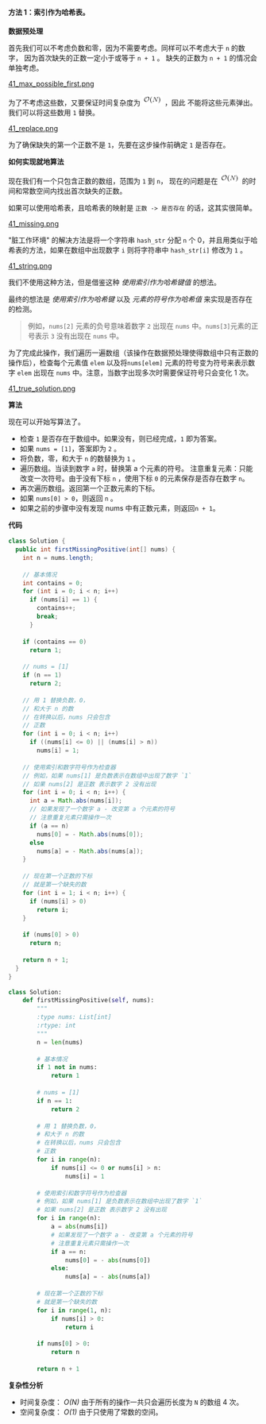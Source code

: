 #### 方法 1：索引作为哈希表。

**数据预处理**

首先我们可以不考虑负数和零，因为不需要考虑。同样可以不考虑大于 `n` 的数字，
因为首次缺失的正数一定小于或等于 `n + 1` 。
缺失的正数为 `n + 1` 的情况会单独考虑。

 [41_max_possible_first.png](https://pic.leetcode-cn.com/541f836090b1863edacc21adc78cbf5e065f0abaddcd6cd2971088abe533e55f-41_max_possible_first.png)

为了不考虑这些数，又要保证时间复杂度为 ![\mathcal{O}(N) ](./p__mathcal{O}_N__.png)  ，因此
不能将这些元素弹出。我们可以将这些数用 `1` 替换。

 [41_replace.png](https://pic.leetcode-cn.com/ddc763da71ed367aec26e1b353f7a8a5036cc0de742fb01d2b9afad403f4f8f5-41_replace.png)

为了确保缺失的第一个正数不是 `1`，先要在这步操作前确定 `1` 是否存在。

**如何实现就地算法**

现在我们有一个只包含正数的数组，范围为 `1` 到 `n`，
现在的问题是在 ![\mathcal{O}(N) ](./p__mathcal{O}_N__.png)  的时间和常数空间内找出首次缺失的正数。

如果可以使用哈希表，且哈希表的映射是 `正数 -> 是否存在` 的话，这其实很简单。

 [41_missing.png](https://pic.leetcode-cn.com/7bab1d62e176ae9b5e71fd30778354b1149175984debc4589562e6b9b612e26c-41_missing.png)

"脏工作环境" 的解决方法是将一个字符串 `hash_str` 分配 `n` 个 0，并且用类似于哈希表的方法，如果在数组中出现数字 `i`  则将字符串中 `hash_str[i]` 修改为 `1` 。 

 [41_string.png](https://pic.leetcode-cn.com/3ff23b0556f1662c3fb6ea57765434b34c05fec14adb8dca54717a0347c662ba-41_string.png)

我们不使用这种方法，但是借鉴这种 _使用索引作为哈希键值_ 的想法。

最终的想法是 _使用索引作为哈希键_ 以及 _元素的符号作为哈希值_ 来实现是否存在的检测。

> 例如，`nums[2]` 元素的负号意味着数字 `2` 出现在 `nums` 中。`nums[3]`元素的正号表示 `3` 没有出现在 `nums` 中。

为了完成此操作，我们遍历一遍数组（该操作在数据预处理使得数组中只有正数的操作后），检查每个元素值 `elem` 以及将`nums[elem]` 元素的符号变为符号来表示数字 `elem` 出现在 `nums` 中。注意，当数字出现多次时需要保证符号只会变化 1 次。


 [41_true_solution.png](https://pic.leetcode-cn.com/a28cbd6dc36f7a0ccabfc8ba03c1f64cd796afbea6cef35738274475eff4ffa3-41_true_solution.png)

**算法**

现在可以开始写算法了。

* 检查 `1` 是否存在于数组中。如果没有，则已经完成，`1` 即为答案。
* 如果 `nums = [1]`，答案即为 `2` 。
* 将负数，零，和大于 `n` 的数替换为 `1` 。
* 遍历数组。当读到数字 `a` 时，替换第 a 个元素的符号。
注意重复元素：只能改变一次符号。由于没有下标 `n` ，使用下标 `0` 的元素保存是否存在数字 `n`。
* 再次遍历数组。返回第一个正数元素的下标。
* 如果 `nums[0] > 0`，则返回 `n` 。
* 如果之前的步骤中没有发现 nums 中有正数元素，则返回`n + 1`。

**代码**

```Java [Solution 2]
class Solution {
  public int firstMissingPositive(int[] nums) {
    int n = nums.length;

    // 基本情况
    int contains = 0;
    for (int i = 0; i < n; i++)
      if (nums[i] == 1) {
        contains++;
        break;
      }

    if (contains == 0)
      return 1;

    // nums = [1]
    if (n == 1)
      return 2;

    // 用 1 替换负数，0，
    // 和大于 n 的数
    // 在转换以后，nums 只会包含
    // 正数
    for (int i = 0; i < n; i++)
      if ((nums[i] <= 0) || (nums[i] > n))
        nums[i] = 1;

    // 使用索引和数字符号作为检查器
    // 例如，如果 nums[1] 是负数表示在数组中出现了数字 `1`
    // 如果 nums[2] 是正数 表示数字 2 没有出现
    for (int i = 0; i < n; i++) {
      int a = Math.abs(nums[i]);
      // 如果发现了一个数字 a - 改变第 a 个元素的符号
      // 注意重复元素只需操作一次
      if (a == n)
        nums[0] = - Math.abs(nums[0]);
      else
        nums[a] = - Math.abs(nums[a]);
    }

    // 现在第一个正数的下标
    // 就是第一个缺失的数
    for (int i = 1; i < n; i++) {
      if (nums[i] > 0)
        return i;
    }

    if (nums[0] > 0)
      return n;

    return n + 1;
  }
}
```

```Python [Solution 2]
class Solution:
    def firstMissingPositive(self, nums):
        """
        :type nums: List[int]
        :rtype: int
        """
        n = len(nums)
        
        # 基本情况
        if 1 not in nums:
            return 1
        
        # nums = [1]
        if n == 1:
            return 2
        
        # 用 1 替换负数，0，
        # 和大于 n 的数
        # 在转换以后，nums 只会包含
        # 正数
        for i in range(n):
            if nums[i] <= 0 or nums[i] > n:
                nums[i] = 1
        
        # 使用索引和数字符号作为检查器
        # 例如，如果 nums[1] 是负数表示在数组中出现了数字 `1`
        # 如果 nums[2] 是正数 表示数字 2 没有出现
        for i in range(n): 
            a = abs(nums[i])
            # 如果发现了一个数字 a - 改变第 a 个元素的符号
            # 注意重复元素只需操作一次
            if a == n:
                nums[0] = - abs(nums[0])
            else:
                nums[a] = - abs(nums[a])
            
        # 现在第一个正数的下标
        # 就是第一个缺失的数
        for i in range(1, n):
            if nums[i] > 0:
                return i
        
        if nums[0] > 0:
            return n
            
        return n + 1
```


**复杂性分析**

* 时间复杂度： *O(N)* 由于所有的操作一共只会遍历长度为 `N` 的数组 4 次。
* 空间复杂度： *O(1)* 由于只使用了常数的空间。
